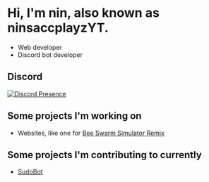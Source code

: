 # Hi, I'm nin, also known as ninsaccplayzYT.

- Web developer
- Discord bot developer

## Discord

[![Discord Presence](https://lanyard.cnrad.dev/api/569352110991343616?idleMessage=I'm%20not%20doing%20anything%20currently...&showDisplayName=true)](https://discord.com/users/569352110991343616)


## Some projects I'm working on
- Websites, like one for [Bee Swarm Simulator Remix](https://bssr.xyz)

## Some projects I'm contributing to currently
- [SudoBot](https://github.com/onesoft-sudo/sudobot)
